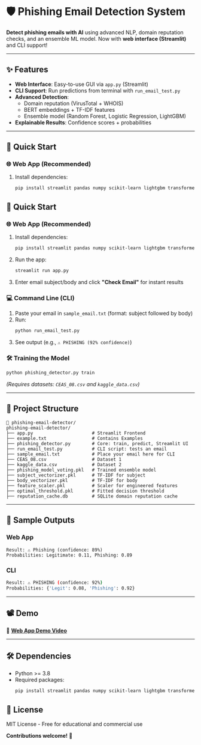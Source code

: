 # 🛡️ Phishing Email Detection System

**Detect phishing emails with AI** using advanced NLP, domain reputation checks, and an ensemble ML model. Now with **web interface (Streamlit)** and CLI support!

---

## ✨ Features
- **Web Interface**: Easy-to-use GUI via `app.py` (Streamlit)
- **CLI Support**: Run predictions from terminal with `run_email_test.py`
- **Advanced Detection**:
  - Domain reputation (VirusTotal + WHOIS)
  - BERT embeddings + TF-IDF features
  - Ensemble model (Random Forest, Logistic Regression, LightGBM)
- **Explainable Results**: Confidence scores + probabilities

---

## 🚀 Quick Start

### 🌐 **Web App (Recommended)**
1. Install dependencies:
   ```bash
   pip install streamlit pandas numpy scikit-learn lightgbm transformers torch

## 🚀 Quick Start

### 🌐 **Web App (Recommended)**
1. Install dependencies:
   ```bash
   pip install streamlit pandas numpy scikit-learn lightgbm transformers torch
   ```
2. Run the app:
   ```bash
   streamlit run app.py
   ```
3. Enter email subject/body and click **"Check Email"** for instant results

### 💻 **Command Line (CLI)**
1. Paste your email in `sample_email.txt` (format: subject followed by body)
2. Run:
   ```bash
   python run_email_test.py
   ```
3. See output (e.g., `⚠️ PHISHING (92% confidence)`)

### 🛠️ **Training the Model**
```bash
python phishing_detector.py train
```
*(Requires datasets: `CEAS_08.csv` and `kaggle_data.csv`)*

---

## 📂 Project Structure
```text
📁 phishing-email-detector/
phishing-email-detector/
├── app.py                      # Streamlit Frontend
├── example.txt                 # Contains Examples    
├── phishing_detector.py        # Core: train, predict, Streamlit UI
├── run_email_test.py           # CLI script: tests an email
├── sample_email.txt            # Place your email here for CLI
├── CEAS_08.csv                 # Dataset 1
├── kaggle_data.csv             # Dataset 2
├── phishing_model_voting.pkl   # Trained ensemble model
├── subject_vectorizer.pkl      # TF-IDF for subject
├── body_vectorizer.pkl         # TF-IDF for body
├── feature_scaler.pkl          # Scaler for engineered features
├── optimal_threshold.pkl       # Fitted decision threshold
├── reputation_cache.db         # SQLite domain reputation cache
```

---

## 🧪 Sample Outputs
### **Web App**
```
Result: ⚠️ Phishing (confidence: 89%)
Probabilities: Legitimate: 0.11, Phishing: 0.89
```

### **CLI**
```bash
Result: ⚠️ PHISHING (confidence: 92%)
Probabilities: {'Legit': 0.08, 'Phishing': 0.92}
```

---

## 📽️ Demo
🎥 **[Web App Demo Video](https://drive.google.com/file/d/1Yl8XefhcONBbOfblre3EWHqRP5-d46ob/view)**

---

## 🛠️ Dependencies
- Python >= 3.8
- Required packages:
  ```bash
  pip install streamlit pandas numpy scikit-learn lightgbm transformers torch joblib
  ```

## 📜 License
MIT License - Free for educational and commercial use

**Contributions welcome!** 🚀
